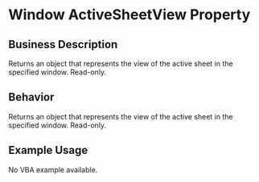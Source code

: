 # Window ActiveSheetView Property

## Business Description
Returns an object that represents the view of the active sheet in the specified window. Read-only.

## Behavior
Returns an object that represents the view of the active sheet in the specified window. Read-only.

## Example Usage
No VBA example available.